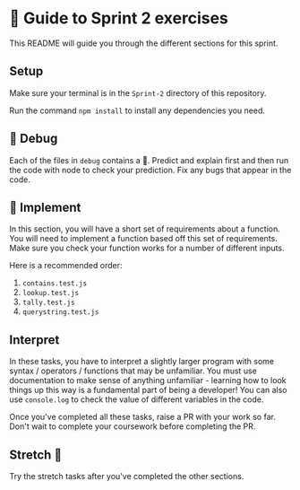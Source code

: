 # 🧭 Guide to Sprint 2 exercises

This README will guide you through the different sections for this sprint.

## Setup

Make sure your terminal is in the `Sprint-2` directory of this repository.

Run the command `npm install` to install any dependencies you need.

## 🐛 Debug

Each of the files in `debug` contains a 🐛. Predict and explain first and then run the code with node to check your prediction. Fix any bugs that appear in the code.

## 🔨 Implement

In this section, you will have a short set of requirements about a function. You will need to implement a function based off this set of requirements. Make sure you check your function works for a number of different inputs.

Here is a recommended order:

1. `contains.test.js`
2. `lookup.test.js`
3. `tally.test.js`
4. `querystring.test.js`

## Interpret

In these tasks, you have to interpret a slightly larger program with some syntax / operators / functions that may be unfamiliar.
You must use documentation to make sense of anything unfamiliar - learning how to look things up this way is a fundamental part of being a developer!
You can also use `console.log` to check the value of different variables in the code.

Once you've completed all these tasks, raise a PR with your work so far. Don't wait to complete your coursework before completing the PR.

## Stretch 💪

Try the stretch tasks after you've completed the other sections.
